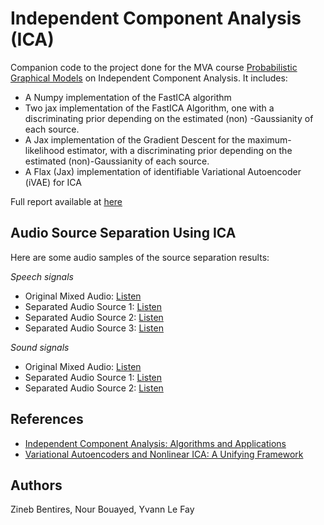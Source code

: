 # Independent Component Analysis (ICA)

Companion code to the project done for the MVA
course [Probabilistic Graphical Models](https://lmbp.uca.fr/~latouche/mva/IntroductiontoProbabilisticGraphicalModelsMVA.html)
on Independent Component Analysis.
It includes:

- A Numpy implementation of the FastICA algorithm
- Two jax implementation of the FastICA Algorithm, one with a discriminating prior depending on the estimated (non)
  -Gaussianity of each source.
- A Jax implementation of the Gradient Descent for the maximum-likelihood estimator, with a discriminating prior
  depending on the estimated (non)-Gaussianity of each source.
- A Flax (Jax) implementation of identifiable Variational Autoencoder (iVAE) for ICA

Full report available at [here](https://github.com/ylefay/independent_component_analysis/blob/main/report/report.pdf)
## Audio Source Separation Using ICA

Here are some audio samples of the source separation results:

*Speech signals*

- Original Mixed Audio: [Listen](experiments/exp2_speech/talks_mixture.wav)
- Separated Audio Source 1: [Listen](experiments/exp2_speech/output/s3_predicted.wav)
- Separated Audio Source 2: [Listen](experiments/exp2_speech/output/s4_predicted.wav)
- Separated Audio Source 3: [Listen](experiments/exp2_speech/output/s5_predicted.wav)

*Sound signals*

- Original Mixed Audio: [Listen](experiments/exp1_sounds/sound_mixture.wav)
- Separated Audio Source 1: [Listen](experiments/exp1_sounds/output/s1_predicted.wav)
- Separated Audio Source 2: [Listen](experiments/exp1_sounds/output/s2_predicted.wav)

## References

* [Independent Component Analysis: Algorithms and Applications](https://www.sciencedirect.com/science/article/pii/S0893608000000265)
* [Variational Autoencoders and Nonlinear ICA:
  A Unifying Framework](https://proceedings.mlr.press/v108/khemakhem20a.html)

## Authors

Zineb Bentires, Nour Bouayed, Yvann Le Fay
